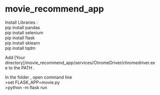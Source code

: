# movie_recommend_app

Install Libraries : <br>
pip install pandas<br>
pip install selenium<br>
pip install flask<br>
pip install sklearn<br>
pip install tqdm <br>

Add  [Your directory]/movie_recommend_app/services/ChromeDriver/chromedriver.exe to the PATH .<br>

In the folder , open command line <br>
\>set FLASK_APP=movie.py <br>
\>python -m flask run
